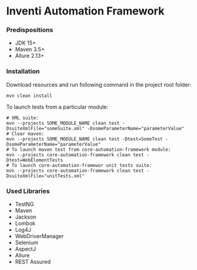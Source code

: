 # Inventi Automation Framework
### Predispositions
- JDK 15+
- Maven 3.5+
- Allure 2.13+

### Installation
Download resources and run following command in the project root folder:

```
mvn clean install
```

To launch tests from a particular module:

```
# XML suite:
mvn --projects SOME_MODULE_NAME clean test -DsuiteXmlFile="someSuite.xml" -DsomeParameterName="parameterValue"
# Clear maven:
mvn --projects SOME_MODULE_NAME clean test -Dtest=SomeTest -DsomeParameterName="parameterValue"
# To launch maven test from core-automation-framework module:
mvn --projects core-automation-framework clean test -Dtest=WebElementTests
# To launch core-automation-framewor unit tests suite:
mvn --projects core-automation-framework clean test -DsuiteXmlFile="unitTests.xml"
```

### Used Libraries
- TestNG
- Maven
- Jackson
- Lombok
- Log4J
- WebDriverManager
- Selenium
- AspectJ
- Allure
- REST Assured